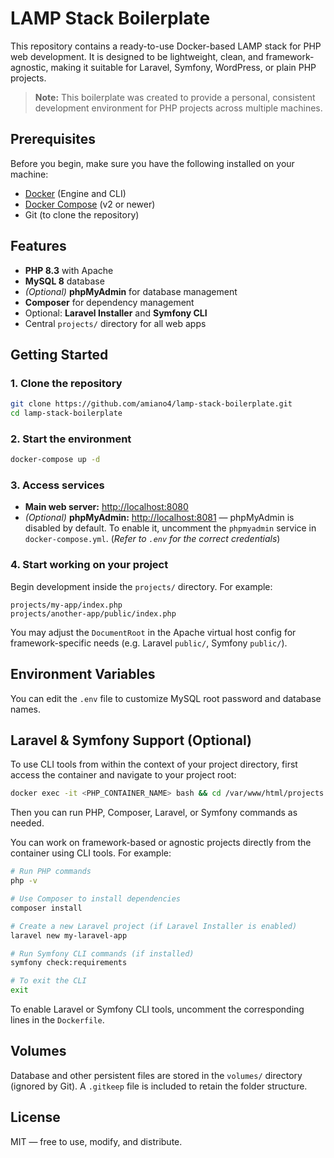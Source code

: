 # LAMP Stack Boilerplate

This repository contains a ready-to-use Docker-based LAMP stack for PHP web development. It is designed to be lightweight, clean, and framework-agnostic, making it suitable for Laravel, Symfony, WordPress, or plain PHP projects.

> **Note:** This boilerplate was created to provide a personal, consistent development environment for PHP projects across multiple machines.

## Prerequisites

Before you begin, make sure you have the following installed on your machine:

- [Docker](https://www.docker.com/) (Engine and CLI)
- [Docker Compose](https://docs.docker.com/compose/) (v2 or newer)
- Git (to clone the repository)

## Features

- **PHP 8.3** with Apache
- **MySQL 8** database
- _(Optional)_ **phpMyAdmin** for database management
- **Composer** for dependency management
- Optional: **Laravel Installer** and **Symfony CLI**
- Central `projects/` directory for all web apps

## Getting Started

### 1. Clone the repository

```bash
git clone https://github.com/amiano4/lamp-stack-boilerplate.git
cd lamp-stack-boilerplate
```

### 2. Start the environment

```bash
docker-compose up -d
```

### 3. Access services

- **Main web server:** [http://localhost:8080](http://localhost:8080)
- _(Optional)_ **phpMyAdmin:** [http://localhost:8081](http://localhost:8081) — phpMyAdmin is disabled by default. To enable it, uncomment the `phpmyadmin` service in `docker-compose.yml`.
  (_Refer to `.env` for the correct credentials_)

### 4. Start working on your project

Begin development inside the `projects/` directory. For example:

```
projects/my-app/index.php
projects/another-app/public/index.php
```

You may adjust the `DocumentRoot` in the Apache virtual host config for framework-specific needs (e.g. Laravel `public/`, Symfony `public/`).

## Environment Variables

You can edit the `.env` file to customize MySQL root password and database names.

## Laravel & Symfony Support (Optional)

To use CLI tools from within the context of your project directory, first access the container and navigate to your project root:

```bash
docker exec -it <PHP_CONTAINER_NAME> bash && cd /var/www/html/projects
```

Then you can run PHP, Composer, Laravel, or Symfony commands as needed.

You can work on framework-based or agnostic projects directly from the container using CLI tools. For example:

```bash
# Run PHP commands
php -v

# Use Composer to install dependencies
composer install

# Create a new Laravel project (if Laravel Installer is enabled)
laravel new my-laravel-app

# Run Symfony CLI commands (if installed)
symfony check:requirements

# To exit the CLI
exit
```

To enable Laravel or Symfony CLI tools, uncomment the corresponding lines in the `Dockerfile`.

## Volumes

Database and other persistent files are stored in the `volumes/` directory (ignored by Git). A `.gitkeep` file is included to retain the folder structure.

## License

MIT — free to use, modify, and distribute.
